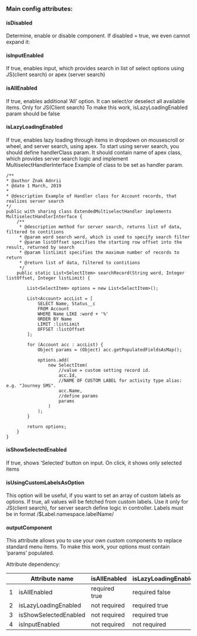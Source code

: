 ### Main config attributes:

#### isDisabled
Determine, enable or disable component. If disabled = true, we even cannot expand it:
 
#### isInputEnabled
If true, enables input, which provides search in list of select options using JS(client search) or apex (server search)

#### isAllEnabled
If true, enables additional  ‘All’ option. It can select/or deselect all available items. Only for JS(Client search)
To make this work, isLazyLoadingEnabled param should be false

#### isLazyLoadingEnabled
If true, enables lazy loading through items in dropdown on mousescroll or wheel, and server search, using apex. 
To start using server search, you should define handlerClass param. 
It should contain name of apex class, which provides server search logic and implement MultiselectHandlerInterface
Example of class to be set as handler param.

    /**
    * @author Znak Adnrii
    * @date 1 March, 2019
    *
    * @description Example of Handler class for Account records, that realizes server search
    */
    public with sharing class ExtendedMultiselectHandler implements MultiselectHandlerInterface {
        /**
         * @description method for server search, returns list of data, filtered to contitions
         * @param word search word, which is used to specify search filter
         * @param listOffset specifies the starting row offset into the result, returned by search
         * @param listLimit specifies the maximum number of records to return
         * @return list of data, filtered to contitions
         */
        public static List<SelectItem> searchRecord(String word, Integer listOffset, Integer listLimit) {

            List<SelectItem> options = new List<SelectItem>();

            List<Account> accList = [
                SELECT Name, Status__c
                FROM Account
                WHERE Name LIKE :word + '%'
                ORDER BY Name
                LIMIT :listLimit
                OFFSET :listOffset
            ];

            for (Account acc : accList) {
                Object params = (Object) acc.getPopulatedFieldsAsMap();

                options.add(
                    new SelectItem(
                        //value = custom setting record id.
                        acc.Id,
                        //NAME OF CUSTOM LABEL for activity type alias: e.g. "Journey SMS".
                        acc.Name,
                        //define params
                        params
                    )
                );
            }

            return options;
        }
    }

#### isShowSelectedEnabled
If true, shows ‘Selected’ button on input. 
On click, it shows only selected items

#### isUsingCustomLabelsAsOption
This option will be useful, if you want to set an array of custom labels as options. If true, all values will be fetched from custom labels. 
Use it only for JS(client search), for server search define logic in controller.
Labels must be in format /$Label.namespace.labelName/

#### outputComponent
This attribute allows you to use your own custom components to replace standard menu items.
To make this work, your options must contain ‘params’ populated.


Attribute dependency:

|   | Attribute name        | isAllEnabled  | isLazyLoadingEnabled | isShowSelectedEnabled | isInputEnabled |
|---|-----------------------|---------------|----------------------|-----------------------|----------------|
| 1 | isAllEnabled          | required true | required false       | not required          | not required   |
| 2 | isLazyLoadingEnabled  | not required  | required true        | not required          | not required   |
| 3 | isShowSelectedEnabled | not required  | required true        | required true         | not required   |
| 4 | isInputEnabled        | not required  | not required         | not required          | required true  |


